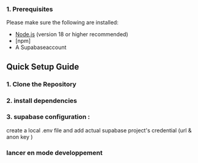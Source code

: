 

### 1. Prerequisites
Please make sure the following are installed:
- [Node.js](https://nodejs.org/) (version 18 or higher recommended)
- [npm]
- A Supabaseaccount 

##  Quick Setup Guide
### 1. Clone the Repository 
### 2. install dependencies 
<!-- npm install -->
### 3. supabase configuration : 
create a local .env file and add actual supabase project's credential (url & anon key )
### lancer en mode developpement 
<!-- npm run dev -->







